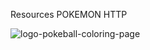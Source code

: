 




Resources POKEMON HTTP

![logo-pokeball-coloring-page](https://github.com/AlexisF27/React-Pokemon-Api/assets/31175897/79043652-7f04-403c-802f-5d32b08929d0)
